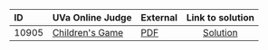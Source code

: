 | ID | UVa Online Judge | External | Link to solution |
|:---|:---|:---|:---:|
| 10905 | [Children's Game](https://onlinejudge.org/index.php?option=com_onlinejudge&Itemid=8&category=625&page=show_problem&problem=1846) | [PDF](https://onlinejudge.org/external/109/10905.pdf) | [Solution](https://github.com/versenyi98/uva-solutions/tree/main/solutions/10905%20-%20Children%27s%20Game)|
